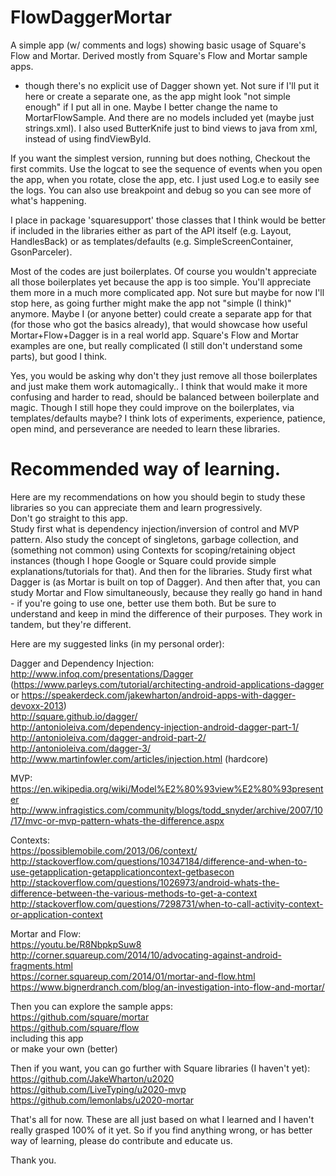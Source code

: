# FlowDaggerMortar
A simple app (w/ comments and logs) showing basic usage of Square's Flow and Mortar. Derived mostly from Square's Flow and Mortar sample apps.
 - though there's no explicit use of Dagger shown yet. Not sure if I'll put it here or create a separate one, as the app might look "not simple enough" if I put all in one. Maybe I better change the name to MortarFlowSample. And there are no models included yet (maybe just strings.xml).
I also used ButterKnife just to bind views to java from xml, instead of using findViewById.
 
If you want the simplest version, running but does nothing, Checkout the first commits. Use the logcat to see the sequence of events when you open the app, when you rotate, close the app, etc.
I just used Log.e to easily see the logs. You can also use breakpoint and debug so you can see more of what's happening.

I place in package 'squaresupport' those classes that I think would be better if included in the libraries either as part of the API itself (e.g. Layout, HandlesBack) or as templates/defaults (e.g. SimpleScreenContainer, GsonParceler).

Most of the codes are just boilerplates. Of course you wouldn't appreciate all those boilerplates yet because the app is too simple. You'll appreciate them more in a much more complicated app. Not sure but maybe for now I'll stop here, as going further might make the app not "simple (I think)" anymore. Maybe I (or anyone better) could create a separate app for that (for those who got the basics already), that would showcase how useful Mortar+Flow+Dagger is in a real world app. Square's Flow and Mortar examples are one, but really complicated (I still don't understand some parts), but good I think.

Yes, you would be asking why don't they just remove all those boilerplates and just make them work automagically.. I think that would make it more confusing and harder to read, should be balanced between boilerplate and magic.
Though I still hope they could improve on the boilerplates, via templates/defaults maybe? I think lots of experiments, experience, patience, open mind, and perseverance are needed to learn these libraries.

# Recommended way of learning.
Here are my recommendations on how you should begin to study these libraries so you can appreciate them and learn progressively.  
Don't go straight to this app.  
Study first what is dependency injection/inversion of control and MVP pattern. Also study the concept of singletons, garbage collection, and (something not common) using Contexts for scoping/retaining object instances (though I hope Google or Square could provide simple explanations/tutorials for that).
And then for the libraries. Study first what Dagger is (as Mortar is built on top of Dagger). And then after that, you can study Mortar and Flow simultaneously, because they really go hand in hand - if you're going to use one, better use them both. But be sure to understand and keep in mind the difference of their purposes. They work in tandem, but they're different.

Here are my suggested links (in my personal order):

Dagger and Dependency Injection:  
http://www.infoq.com/presentations/Dagger  
(https://www.parleys.com/tutorial/architecting-android-applications-dagger or https://speakerdeck.com/jakewharton/android-apps-with-dagger-devoxx-2013)  
http://square.github.io/dagger/  
http://antonioleiva.com/dependency-injection-android-dagger-part-1/  
http://antonioleiva.com/dagger-android-part-2/  
http://antonioleiva.com/dagger-3/  
http://www.martinfowler.com/articles/injection.html (hardcore)  

MVP:  
https://en.wikipedia.org/wiki/Model%E2%80%93view%E2%80%93presenter  
http://www.infragistics.com/community/blogs/todd_snyder/archive/2007/10/17/mvc-or-mvp-pattern-whats-the-difference.aspx  

Contexts:  
https://possiblemobile.com/2013/06/context/  
http://stackoverflow.com/questions/10347184/difference-and-when-to-use-getapplication-getapplicationcontext-getbasecon  
http://stackoverflow.com/questions/1026973/android-whats-the-difference-between-the-various-methods-to-get-a-context  
http://stackoverflow.com/questions/7298731/when-to-call-activity-context-or-application-context  

Mortar and Flow:  
https://youtu.be/R8NbpkpSuw8  
http://corner.squareup.com/2014/10/advocating-against-android-fragments.html  
https://corner.squareup.com/2014/01/mortar-and-flow.html  
https://www.bignerdranch.com/blog/an-investigation-into-flow-and-mortar/  

Then you can explore the sample apps:  
https://github.com/square/mortar  
https://github.com/square/flow  
including this app  
or make your own (better)  

Then if you want, you can go further with Square libraries (I haven't yet):  
https://github.com/JakeWharton/u2020  
https://github.com/LiveTyping/u2020-mvp  
https://github.com/lemonlabs/u2020-mortar  


That's all for now. These are all just based on what I learned and I haven't really grasped 100% of it yet. So if you find anything wrong, or has better way of learning, please do contribute and educate us.


Thank you.

